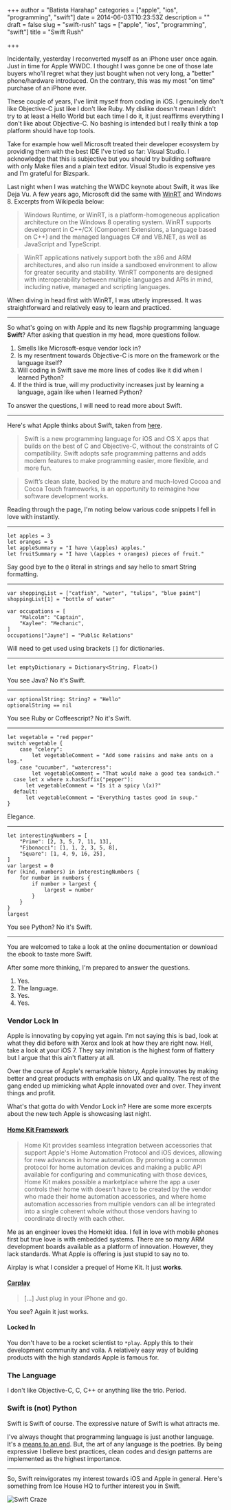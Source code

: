 +++
author = "Batista Harahap"
categories = ["apple", "ios", "programming", "swift"]
date = 2014-06-03T10:23:53Z
description = ""
draft = false
slug = "swift-rush"
tags = ["apple", "ios", "programming", "swift"]
title = "Swift Rush"

+++


Incidentally, yesterday I reconverted myself as an iPhone user once again. Just in time for Apple WWDC. I thought I was gonne be one of those late buyers who'll regret what they just bought when not very long, a "better" phone/hardware introduced. On the contrary, this was my most "on time" purchase of an iPhone ever.

These couple of years, I've limit myself from coding in iOS. I genuinely don't like Objective-C just like I don't like Ruby. My dislike doesn't mean I didn't try to at least a Hello World but each time I do it, it just reaffirms everything I don't like about Objective-C. No bashing is intended but I really think a top platform should have top tools.

Take for example how well Microsoft treated their developer ecosystem by providing them with the best IDE I've tried so far: Visual Studio. I acknowledge that this is subjective but you should try building software with only Make files and a plain text editor. Visual Studio is expensive yes and I'm grateful for Bizspark.

Last night when I was watching the WWDC keynote about Swift, it was like Deja Vu. A few years ago, Microsoft did the same with [WinRT](http://en.wikipedia.org/wiki/Windows_Runtime) and Windows 8. Excerpts from Wikipedia below:

> Windows Runtime, or WinRT, is a platform-homogeneous application architecture on the Windows 8 operating system. WinRT supports development in C++/CX (Component Extensions, a language based on C++) and the managed languages C# and VB.NET, as well as JavaScript and TypeScript. 

> WinRT applications natively support both the x86 and ARM architectures, and also run inside a sandboxed environment to allow for greater security and stability. WinRT components are designed with interoperability between multiple languages and APIs in mind, including native, managed and scripting languages.

When diving in head first with WinRT, I was utterly impressed. It was straightforward and relatively easy to learn and practiced.

---

So what's going on with Apple and its new flagship programming language **Swift**? After asking that question in my head, more questions follow.

1. Smells like Microsoft-esque vendor lock in?
2. Is my resentment towards Objective-C is more on the framework or the language itself?
3. Will coding in Swift save me more lines of codes like it did when I learned Python?
4. If the third is true, will my productivity increases just by learning a language, again like when I learned Python?

To answer the questions, I will need to read more about Swift.

---

Here's what Apple thinks about Swift, taken from [here](https://developer.apple.com/library/prerelease/ios/documentation/swift/conceptual/swift_programming_language/index.html#//apple_ref/doc/uid/TP40014097-CH3-XID_0).

> Swift is a new programming language for iOS and OS X apps that builds on the best of C and Objective-C, without the constraints of C compatibility. Swift adopts safe programming patterns and adds modern features to make programming easier, more flexible, and more fun. 

> Swift’s clean slate, backed by the mature and much-loved Cocoa and Cocoa Touch frameworks, is an opportunity to reimagine how software development works.

Reading through the page, I'm noting below various code snippets I fell in love with instantly.

---

```
let apples = 3
let oranges = 5
let appleSummary = "I have \(apples) apples."
let fruitSummary = "I have \(apples + oranges) pieces of fruit."
```

Say good bye to the `@` literal in strings and say hello to smart String formatting.

---

```
var shoppingList = ["catfish", "water", "tulips", "blue paint"]
shoppingList[1] = "bottle of water"
 
var occupations = [
    "Malcolm": "Captain",
    "Kaylee": "Mechanic",
]
occupations["Jayne"] = "Public Relations"
```

Will need to get used using brackets `[]` for dictionaries.

---

```
let emptyDictionary = Dictionary<String, Float>()
```

You see Java? No it's Swift.

---

```
var optionalString: String? = "Hello"
optionalString == nil
```

You see Ruby or Coffeescript? No it's Swift.

---

```
let vegetable = "red pepper"
switch vegetable {
	case "celery":
    	let vegetableComment = "Add some raisins and make ants on a log."
	case "cucumber", "watercress":
    	let vegetableComment = "That would make a good tea sandwich."
  case let x where x.hasSuffix("pepper"):
      let vegetableComment = "Is it a spicy \(x)?"
  default:
      let vegetableComment = "Everything tastes good in soup."
}
```

Elegance.

---

```
let interestingNumbers = [
    "Prime": [2, 3, 5, 7, 11, 13],
    "Fibonacci": [1, 1, 2, 3, 5, 8],
    "Square": [1, 4, 9, 16, 25],
]
var largest = 0
for (kind, numbers) in interestingNumbers {
    for number in numbers {
        if number > largest {
            largest = number
        }
    }
}
largest
```

You see Python? No it's Swift.

---

You are welcomed to take a look at the online documentation or download the ebook to taste more Swift.

After some more thinking, I'm prepared to answer the questions.

1. Yes.
2. The language.
3. Yes.
4. Yes.

### Vendor Lock In

Apple is innovating by copying yet again. I'm not saying this is bad, look at what they did before with Xerox and look at how they are right now. Hell, take a look at your iOS 7. They say imitation is the highest form of flattery but I argue that this ain't flattery at all.

Over the course of Apple's remarkable history, Apple innovates by making better and great products with emphasis on UX and quality. The rest of the gang ended up mimicking what Apple innovated over and over. They invent things and profit.

What's that gotta do with Vendor Lock in? Here are some more excerpts about the new tech Apple is showcasing last night.

#### [Home Kit Framework](https://developer.apple.com/library/prerelease/ios/documentation/HomeKit/Reference/HomeKit_Framework/index.html)

> Home Kit provides seamless integration between accessories that support Apple's Home Automation Protocol and iOS devices, allowing for new advances in home automation. By promoting a common protocol for home automation devices and making a public API available for configuring and communicating with those devices, Home Kit makes possible a marketplace where the app a user controls their home with doesn’t have to be created by the vendor who made their home automation accessories, and where home automation accessories from multiple vendors can all be integrated into a single coherent whole without those vendors having to coordinate directly with each other.

Me as an engineer loves the Homekit idea. I fell in love with mobile phones first but true love is with embedded systems. There are so many ARM development boards available as a platform of innovation. However, they lack standards. What Apple is offering is just stupid to say no to.

Airplay is what I consider a prequel of Home Kit. It just **works**.

#### [Carplay](http://www.apple.com/ios/carplay/)

> [...] Just plug in your iPhone and go.

You see? Again it just works. 

#### Locked In

You don't have to be a rocket scientist to `*play`. Apply this to their development community and voila. A relatively easy way of bulding products with the high standards Apple is famous for.

### The Language

I don't like Objective-C, C, C++ or anything like the trio. Period.

### Swift is (not) Python

Swift is Swift of course. The expressive nature of Swift is what attracts me. 

I've always thought that programming language is just another language. It's a [means to an end](http://bango29.com/means-to-an-end/). But, the art of any language is the poetries. By being expressive I believe best practices, clean codes and design patterns are implemented as the highest importance.

---

So, Swift reinvigorates my interest towards iOS and Apple in general. Here's something from Ice House HQ to further interest you in Swift.

![Swift Craze](/content/images/2014/Jun/2x.jpg)